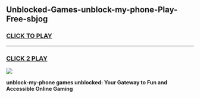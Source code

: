 
## Unblocked-Games-unblock-my-phone-Play-Free-sbjog
<h3>
<a href="https://premium76.site?title=unblock-my-phone&ref=23A">CLICK TO PLAY</a></h3>
<hr>

<h3>
<a href="https://premium76.site?title=unblock-my-phone&ref=23A">CLICK 2 PLAY</a>
  
</h3>

<a href="https://premium76.site?title=unblock-my-phone&ref=23A"><img src="https://clearcache.store/games.png"></a>


**unblock-my-phone games unblocked: Your Gateway to Fun and Accessible Online Gaming**
